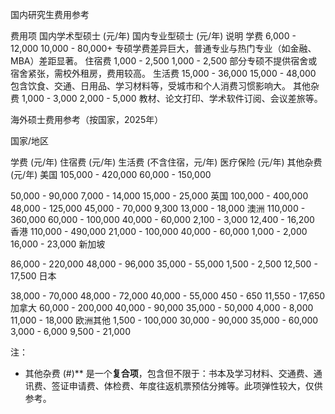 国内研究生费用参考

费用项
国内学术型硕士 (元/年)
国内专业型硕士 (元/年)
说明
学费
6,000 - 12,000
10,000 - 80,000+
专硕学费差异巨大，普通专业与热门专业（如金融、MBA）差距显著。
住宿费
1,000 - 2,500
1,000 - 2,500 
部分专硕不提供宿舍或宿舍紧张，需校外租房，费用较高。
生活费
15,000 - 36,000
15,000 - 48,000
包含饮食、交通、日用品、学习材料等，受城市和个人消费习惯影响大。
其他杂费
1,000 - 3,000
2,000 - 5,000
教材、论文打印、学术软件订阅、会议差旅等。


海外硕士费用参考（按国家，2025年）

国家/地区

学费 (元/年)
住宿费 (元/年)
生活费 (不含住宿，元/年)
医疗保险 (元/年)
其他杂费 (元/年) 
美国
105,000 - 420,000
60,000 - 150,000

50,000 - 90,000
7,000 - 14,000
15,000 - 25,000
英国
100,000 - 400,000
48,000 - 125,000
45,000 - 70,000
9,300 
13,000 - 18,000
澳洲
110,000 - 360,000
60,000 - 100,000
40,000 - 60,000
2,100 - 3,000 
12,400 - 16,200
香港
110,000 - 490,000
21,000 - 100,000
40,000 - 60,000
1,000 - 2,000
16,000 - 23,000
新加坡

86,000 - 220,000 
48,000 - 96,000
35,000 - 55,000
1,500 - 2,500
12,500 - 17,500
日本

38,000 - 70,000 
48,000 - 72,000
40,000 - 55,000
450 - 650 
11,550 - 17,650
加拿大
60,000 - 200,000
40,000 - 90,000
35,000 - 50,000
4,000 - 8,000
11,000 - 18,000
欧洲其他
1,500 - 100,000
30,000 - 90,000
35,000 - 60,000
3,000 - 6,000 
9,500 - 21,000

注：
- 其他杂费 (#)** 是一个**复合项**，包含但不限于：书本及学习材料、交通费、通讯费、签证申请费、体检费、年度往返机票预估分摊等。此项弹性较大，仅供参考。